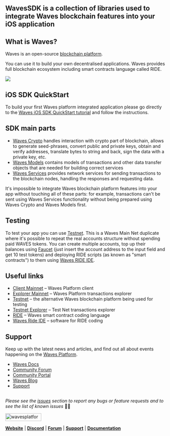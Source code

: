 ## WavesSDK is a collection of libraries used to integrate Waves blockchain features into your iOS application

## What is Waves?
Waves is an open-source [blockchain platform](https://wavesplatform.com).

You can use it to build your own decentralised applications. Waves provides full blockchain ecosystem including smart contracts language called RIDE. 

<img src="https://s3.eu-central-1.amazonaws.com/it-1639.waves.mobile.pictures/social/v1/bannerSDKiOS.png" />

## iOS SDK QuickStart
To build your first Waves platform integrated application please go directly to the [Waves iOS SDK QuickStart tutorial](https://github.com/wavesplatform/WavesSDK-iOS/wiki/Get-started-with-WavesSDK-for-iOS) and follow the instructions. 

## SDK main parts
* [Waves Crypto](https://github.com/wavesplatform/WavesSDK-iOS/wiki/Waves-Crypto) handles interaction with crypto part of blockchain, allows to generate seed-phrases, convert public and private keys, obtain and verify addresses, translate bytes to string and back, sign the data with a private key, etc.
* [Waves Models](https://github.com/wavesplatform/WavesSDK-iOS/wiki/Waves-Models) contains models of transactions and other data transfer objects that are needed for building correct services
* [Waves Services](https://github.com/wavesplatform/WavesSDK-iOS/wiki/Waves-Services) provides network services for sending transactions to the blockchain nodes, handling the responses and requesting data.

It's impossible to integrate Waves blockchain platform features into your app without touching all of these parts: for example, transactions can't be sent using Waves Services functionality without being prepared using Waves Crypto and Waves Models first.

## Testing
To test your app you can use [Testnet](https://testnet.wavesplatform.com). This is a Waves Main Net duplicate where it's possible to repeat the real accounts structure without spending paid WAVES tokens. You can create multiple accounts, top up their balances using [Faucet](https://wavesexplorer.com/testnet/faucet) (just insert the account address to the input field and get 10 test tokens) and deploying RIDE scripts (as known as "smart contracts") to them using [Waves RIDE IDE](https://ide.wavesplatform.com/). 

## Useful links
* [Client Mainnet](https://client.wavesplatform.com) – Waves Platform client
* [Explorer Mainnet](https://wavesexplorer.com) – Waves Platform transactions explorer
* [Testnet](https://testnet.wavesplatform.com) – the alternative Waves blockchain platform being used for testing
* [Testnet Explorer](https://wavesexplorer.com/testnet) – Test Net transactions explorer
* [RIDE](https://github.com/wavesplatform/waves-documentation/blob/master/en/ride/ride-script.md) – Waves smart contract coding language
* [Waves Ride IDE](https://ide.wavesplatform.com/) – software for RIDE coding

## Support
Keep up with the latest news and articles, and find out all about events happening on the [Waves Platform](https://wavesplatform.com/).

* [Waves Docs](https://docs.wavesplatform.com/)
* [Community Forum](https://forum.wavesplatform.com/)
* [Community Portal](https://wavescommunity.com/)
* [Waves Blog](https://blog.wavesplatform.com/)
* [Support](https://support.wavesplatform.com/)

##

_Please see the [issues](https://github.com/wavesplatform/WavesSDK-iOS/issues) section to report any bugs or feature requests and to see the list of known issues_ 🤝😎

<a href="https://wavesplatform.com/" target="_blank"><img src="https://cdn.worldvectorlogo.com/logos/waves-6.svg"
alt="wavesplatform" width="113" height="24" border="0" /></a>

[**Website**](https://wavesplatform.com/) | [**Discord**](https://discord.gg/cnFmDyA) | [**Forum**](https://forum.wavesplatform.com/) | [**Support**](https://support.wavesplatform.com/) | [**Documentation**](https://docs.wavesplatform.com)

